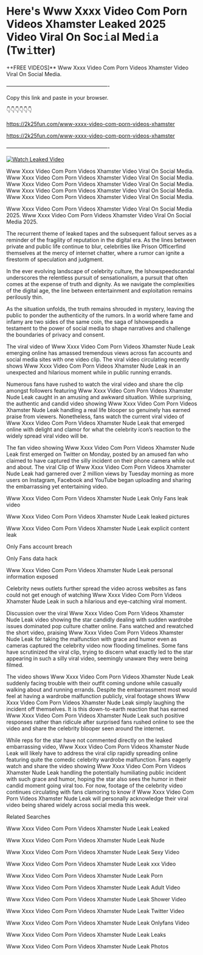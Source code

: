 # Here's Www Xxxx Video Com Porn Videos Xhamster Leaked 2025 Video Viral On Soc𝚒al Med𝚒a (Tw𝚒tter)

++FREE VIDEOS]** Www Xxxx Video Com Porn Videos Xhamster Video Viral On Social Media.

———————————————————-

Copy this link and paste in your browser.

👇👇👇👇👇👇

https://2k25fun.com/www-xxxx-video-com-porn-videos-xhamster

https://2k25fun.com/www-xxxx-video-com-porn-videos-xhamster

———————————————————-

[![Watch Leaked Video](https://miro.medium.com/v2/resize:fit:828/format:webp/1*cilzJN44JGOrTw9NJCrNHA.gif "Watch Leaked Video")](https://2k25fun.com/www-xxxx-video-com-porn-videos-xhamster)

Www Xxxx Video Com Porn Videos Xhamster Video Viral On Social Media. Www Xxxx Video Com Porn Videos Xhamster Video Viral On Social Media. Www Xxxx Video Com Porn Videos Xhamster Video Viral On Social Media. Www Xxxx Video Com Porn Videos Xhamster Video Viral On Social Media. Www Xxxx Video Com Porn Videos Xhamster Video Viral On Social Media.

Www Xxxx Video Com Porn Videos Xhamster Video Viral On Social Media 2025. Www Xxxx Video Com Porn Videos Xhamster Video Viral On Social Media 2025.

The recurrent theme of leaked tapes and the subsequent fallout serves as a reminder of the fragility of reputation in the digital era. As the lines between private and public life continue to blur, celebrities like Prison Officerfind themselves at the mercy of internet chatter, where a rumor can ignite a firestorm of speculation and judgment.

In the ever evolving landscape of celebrity culture, the Ishowspeedscandal underscores the relentless pursuit of sensationalism, a pursuit that often comes at the expense of truth and dignity. As we navigate the complexities of the digital age, the line between entertainment and exploitation remains perilously thin.

As the situation unfolds, the truth remains shrouded in mystery, leaving the public to ponder the authenticity of the rumors. In a world where fame and infamy are two sides of the same coin, the saga of Ishowspeedis a testament to the power of social media to shape narratives and challenge the boundaries of privacy and consent.

The viral video of Www Xxxx Video Com Porn Videos Xhamster Nude Leak emerging online has amassed tremendous views across fan accounts and social media sites with one video clip. The viral video circulating recently shows Www Xxxx Video Com Porn Videos Xhamster Nude Leak in an unexpected and hilarious moment while in public running errands.

Numerous fans have rushed to watch the viral video and share the clip amongst followers featuring Www Xxxx Video Com Porn Videos Xhamster Nude Leak caught in an amusing and awkward situation. While surprising, the authentic and candid video showing Www Xxxx Video Com Porn Videos Xhamster Nude Leak handling a real life blooper so genuinely has earned praise from viewers. Nonetheless, fans watch the current viral video of Www Xxxx Video Com Porn Videos Xhamster Nude Leak that emerged online with delight and clamor for what the celebrity icon’s reaction to the widely spread viral video will be.

The fan video showing Www Xxxx Video Com Porn Videos Xhamster Nude Leak first emerged on Twitter on Monday, posted by an amused fan who claimed to have captured the silly incident on their phone camera while out and about. The viral Clip of Www Xxxx Video Com Porn Videos Xhamster Nude Leak had garnered over 2 million views by Tuesday morning as more users on Instagram, Facebook and YouTube began uploading and sharing the embarrassing yet entertaining video.

Www Xxxx Video Com Porn Videos Xhamster Nude Leak Only Fans leak video

Www Xxxx Video Com Porn Videos Xhamster Nude Leak leaked pictures

Www Xxxx Video Com Porn Videos Xhamster Nude Leak explicit content leak

Only Fans account breach

Only Fans data hack

Www Xxxx Video Com Porn Videos Xhamster Nude Leak personal information exposed

Celebrity news outlets further spread the video across websites as fans could not get enough of watching Www Xxxx Video Com Porn Videos Xhamster Nude Leak in such a hilarious and eye-catching viral moment.

Discussion over the viral Www Xxxx Video Com Porn Videos Xhamster Nude Leak video showing the star candidly dealing with sudden wardrobe issues dominated pop culture chatter online. Fans watched and rewatched the short video, praising Www Xxxx Video Com Porn Videos Xhamster Nude Leak for taking the malfunction with grace and humor even as cameras captured the celebrity video now flooding timelines. Some fans have scrutinized the viral clip, trying to discern what exactly led to the star appearing in such a silly viral video, seemingly unaware they were being filmed.

The video shows Www Xxxx Video Com Porn Videos Xhamster Nude Leak suddenly facing trouble with their outfit coming undone while casually walking about and running errands. Despite the embarrassment most would feel at having a wardrobe malfunction publicly, viral footage shows Www Xxxx Video Com Porn Videos Xhamster Nude Leak simply laughing the incident off themselves. It is this down-to-earth reaction that has earned Www Xxxx Video Com Porn Videos Xhamster Nude Leak such positive responses rather than ridicule after surprised fans rushed online to see the video and share the celebrity blooper seen around the internet.

While reps for the star have not commented directly on the leaked embarrassing video, Www Xxxx Video Com Porn Videos Xhamster Nude Leak will likely have to address the viral clip rapidly spreading online featuring quite the comedic celebrity wardrobe malfunction. Fans eagerly watch and share the video showing Www Xxxx Video Com Porn Videos Xhamster Nude Leak handling the potentially humiliating public incident with such grace and humor, hoping the star also sees the humor in their candid moment going viral too. For now, footage of the celebrity video continues circulating with fans clamoring to know if Www Xxxx Video Com Porn Videos Xhamster Nude Leak will personally acknowledge their viral video being shared widely across social media this week.

Related Searches

Www Xxxx Video Com Porn Videos Xhamster Nude Leak Leaked

Www Xxxx Video Com Porn Videos Xhamster Nude Leak Nude

Www Xxxx Video Com Porn Videos Xhamster Nude Leak Sexy Video

Www Xxxx Video Com Porn Videos Xhamster Nude Leak xxx Video

Www Xxxx Video Com Porn Videos Xhamster Nude Leak Porn

Www Xxxx Video Com Porn Videos Xhamster Nude Leak Adult Video

Www Xxxx Video Com Porn Videos Xhamster Nude Leak Shower Video

Www Xxxx Video Com Porn Videos Xhamster Nude Leak Twitter Video

Www Xxxx Video Com Porn Videos Xhamster Nude Leak Onlyfans Video

Www Xxxx Video Com Porn Videos Xhamster Nude Leak Leaks

Www Xxxx Video Com Porn Videos Xhamster Nude Leak Photos